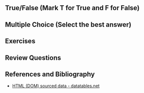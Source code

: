 

## True/False (Mark T for True and F for False)

## Multiple Choice (Select the best answer)

## Exercises

## Review Questions

## References and Bibliography

- [HTML (DOM) sourced data - datatables.net](https://datatables.net/examples/data_sources/dom)
